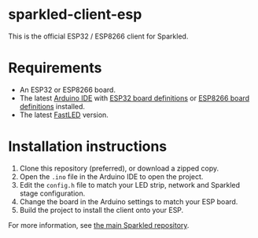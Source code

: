 # sparkled-client-esp
This is the official ESP32 / ESP8266 client for Sparkled.

# Requirements
- An ESP32 or ESP8266 board.
- The latest [Arduino IDE](https://www.arduino.cc/en/Main/Software) with
  [ESP32 board definitions](https://github.com/espressif/arduino-esp32#installation-instructions) or
  [ESP8266 board definitions](https://arduino-esp8266.readthedocs.io/en/2.5.2/installing.html#boards-manager) installed.
- The latest [FastLED](http://fastled.io) version.

# Installation instructions
1. Clone this repository (preferred), or download a zipped copy.
2. Open the `.ino` file in the Arduino IDE to open the project.
3. Edit the `config.h` file to match your LED strip, network and Sparkled stage configuration.
4. Change the board in the Arduino settings to match your ESP board.
5. Build the project to install the client onto your ESP.

For more information, see [the main Sparkled repository](https://github.com/sparkled/sparkled).
